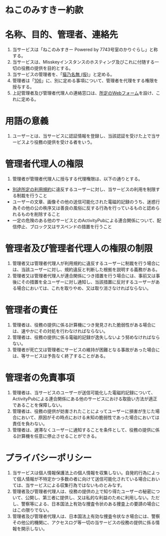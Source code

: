 # ねこのみすきー約款

# 名称、目的、管理者、連絡先
1. 当サービスは「ねこのみすきー Powered by 7743号室のかりぐらし」と称する。
1. 当サービスは、Misskeyインスタンスのホスティング及びこれに付随する一切の役務の提供を目的とする。
1. 当サービスの管理者を、「[猫乃名無 (仮)](https://misskey.caligula-sea.net/@nekono)」と定める。
1. 管理者は「[106](https://misskey.caligula-sea.net/@106aleph)」に、別に定める事項について、管理者を代理をする権限を授与する。
1. 上記管理者及び管理者代理人の連絡窓口は、[所定のWebフォーム](https://docs.google.com/forms/d/e/1FAIpQLSeWs_qeOfi9Gm5r-jUjBAEEPvpRSsBssmkU3NO1ofpZbfcbnA/viewform)を設け、これに定める。

# 用語の意義
1. ユーザーとは、当サービスに認証情報を登録し、当該認証を受けた上で当サービスより役務の提供を受ける者をいう。

# 管理者代理人の権限
1. 管理者が管理者代理人に授与する代理権限は、以下の通りとする。
* [別途所定の利用規約](rule.md)に違反するユーザーに対し、当サービスの利用を制限する制裁を行うこと
* ユーザーの文章、画像その他の送信可能化された電磁的記録のうち、迷惑行為その他の公の秩序又は善良の風俗に反する行為を行っているものと認められるものを削除すること
* 一定の危険のある他のサービスとのActivityPubによる連合関係について、配信停止、ブロック又はサスペンドの措置を行うこと

# 管理者及び管理者代理人の権限の制限
1. 管理者又は管理者代理人が利用規約に違反するユーザーに制裁を行う場合には、当該ユーザーに対し、規約違反と判断した根拠を説明する義務がある。
1. 管理者又は管理者代理人が連合関係につき措置を行う場合には、事前又は事後にその措置を全ユーザーに対し通知し、当該措置に反対するユーザーがある場合においては、これを取りやめ、又は取り消さなければならない。

# 管理者の責任
1. 管理者は、役務の提供に係る計算機につき発見された脆弱性がある場合には、速やかにその対処を行わなければならない。
1. 管理者は、役務の提供に係る電磁的記録が逸失しないよう努めなければならない。
1. 管理者が死亡又は管理者にサービスの維持が困難となる事故があった場合には、等サービスは予告なく終了することがある。

# 管理者の免責事項
1. 管理者は、当サービスのユーザーが送信可能化した電磁的記録について、ActivityPubによる連合関係にある他のサービスにおける取扱い方法が適正であることを保障しない。
1. 管理者は、役務の提供が妨害されたことによってユーザーに損害が生じた場合において、原因がその時点における未知の脆弱性であった場合においては責任を負わない。
1. 管理者は、遅滞なくユーザーに通知することを条件として、役務の提供に係る計算機を任意に停止させることができる。

# プライバシーポリシー
1. 当サービスは個人情報保護法上の個人情報を収集しない。自発的行為によって個人情報が不特定かつ多数の者に向けて送信可能化されている場合においては、当サービスによる収集行為ではないものとみなす。
1. 管理者及び管理者代理人は、役務の提供の上で知り得たユーザーの秘密について、公開し、第三者に提供し、又は私的な利益のために利用しない。ただし、警察等による、日本国法上有効な捜査令状のある捜査上の要請の場合にはこの限りでない。
1. 管理者及び管理者代理人は、日本国法上有効な捜査令状なき場合には、警察その他公的機関に、アクセスログ等一切の当サービスの役務の提供に係る情報を開示しない。
